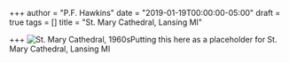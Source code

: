 +++
author = "P.F. Hawkins"
date = "2019-01-19T00:00:00-05:00"
draft = true
tags = []
title = "St. Mary Cathedral, Lansing MI"

+++
![St. Mary Cathedral, 1960s](/images/st-mary-cathedral-1968.jpg "St. Mary Cathedral, 1960s")Putting this here as a placeholder for St. Mary Cathedral, Lansing MI